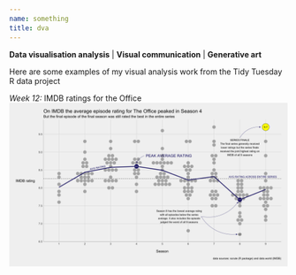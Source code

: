 ```yaml
---
name: something
title: dva
---
```


**Data visualisation analysis** | **Visual communication** | **Generative art**

Here are some examples of my visual analysis work from the Tidy Tuesday R data project

*Week 12:* IMDB ratings for the Office
![officeDotPlot](/officeDotPlot.png)
